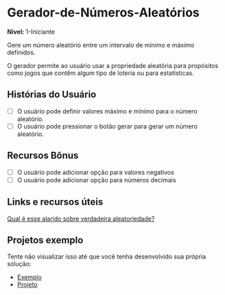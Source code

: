 # Gerador-de-Números-Aleatórios

**Nível:** 1-Iniciante

Gere um número aleatório entre um intervalo de mínimo e máximo definidos.

O gerador permite ao usuário usar a propriedade aleatória para propósitos como jogos que contêm algum tipo de loteria ou para estatísticas.

## Histórias do Usuário

-   [ ] O usuário pode definir valores máximo e mínimo para o número aleatório.
-   [ ] O usuário pode pressionar o botão gerar para gerar um número aleatório.

## Recursos Bônus

-   [ ] O usuário pode adicionar opção para valores negativos
-   [ ] O usuário pode adicionar opção para números decimais

## Links e recursos úteis

[Qual é esse alarido sobre verdadeira aleatoriedade?](https://www.random.org/)

## Projetos exemplo

Tente não visualizar isso até que você tenha desenvolvido sua própria solução:

-   [Exemplo](https://alonjoshua.github.io/random-number-generator/)
-   [Projeto](https://github.com/AlonJoshua/random-number-generator/)
